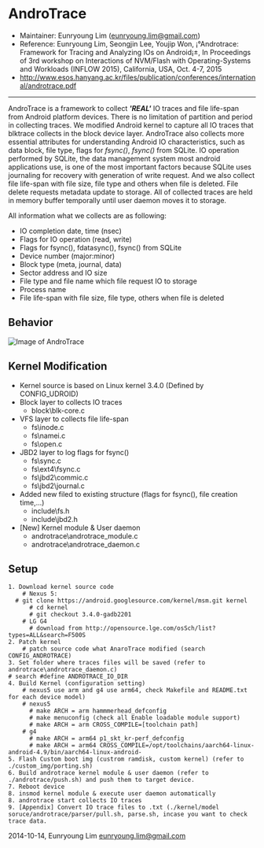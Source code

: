 AndroTrace 
=======================
* Maintainer: Eunryoung Lim (eunryoung.lim@gmail.com)
* Reference: Eunryoung Lim, Seongjin Lee, Youjip Won, ¡°Androtrace: Framework for Tracing and Analyzing IOs on Android¡±,  In Proceedings of 3rd workshop on Interactions of NVM/Flash with Operating-Systems and Workloads (INFLOW 2015), California, USA, Oct. 4-7, 2015
* http://www.esos.hanyang.ac.kr/files/publication/conferences/international/androtrace.pdf

------------
AndroTrace is a framework to collect ***'REAL'*** IO traces and file life-span from Android platform devices. There is no limitation of partition and period in collecting traces. 
We modified Android kernel to capture all IO traces that blktrace collects in the block device layer. 
AndroTrace also collects more essential attributes for understanding Android IO characteristics, such as data block, file type, flags for *fsync()*, *fsync()* from SQLite. 
IO operation performed by SQLite, the data management system most android applications use, is one of the most important factors because SQLite uses journaling for recovery with generation of write request.
And we also collect file life-span with file size, file type and others when file is deleted. File delete requests metadata update to storage. All of collected traces are held in memory buffer temporally until user daemon moves it to storage.

All information what we collects are as following:
* IO completion date, time (nsec)
* Flags for IO operation (read, write)
* Flags for fsync(), fdatasync(), fsync() from SQLite
* Device number (major:minor)
* Block type (meta, journal, data)
* Sector address and IO size
* File type and file name which file request IO to storage
* Process name 
* File life-span with file size, file type, others when file is deleted 

Behavior
----------------
![Image of AndroTrace]( http://dmclab.hanyang.ac.kr/wikidata/img/androtrace_behavior.jpg)

Kernel Modification
----------------
* Kernel source is based on Linux kernel 3.4.0 (Defined by CONFIG_UDROID)
* Block layer to collects IO traces 
    * block\blk-core.c
* VFS layer to collects file life-span 
    * fs\inode.c
    * fs\namei.c
    * fs\open.c
* JBD2 layer to log flags for fsync()
    * fs\sync.c
    * fs\ext4\fsync.c
    * fs\jbd2\commic.c
    * fs\jbd2\journal.c
* Added new filed to existing structure (flags for fsync(), file creation time,...)
    * include\fs.h
    * include\jbd2.h
* [New] Kernel module & User daemon
    * androtrace\androtrace_module.c
    * androtrace\androtrace_daemon.c

Setup
--------
    1. Download kernel source code
        # Nexus 5:
	  # git clone https://android.googlesource.com/kernel/msm.git kernel
          # cd kernel
          # git checkout 3.4.0-gadb2201
        # LG G4
          # download from http://opensource.lge.com/osSch/list?types=ALL&search=F500S
    2. Patch kernel
        # patch source code what AnaroTrace modified (search CONFIG_ANDROTRACE) 
    3. Set folder where traces files will be saved (refer to androtrace\androtrace_daemon.c)
	# search #define ANDROTRACE_IO_DIR
    4. Build Kernel (configuration setting)
    	# nexus5 use arm and g4 use arm64, check Makefile and README.txt for each device model)
        # nexus5
          # make ARCH = arm hammmerhead_defconfig
          # make menuconfig (check all Enable loadable module support)
          # make ARCH = arm CROSS_COMPILE=[toolchain path]
        # g4
          # make ARCH = arm64 p1_skt_kr-perf_defconfig
          # make ARCH = arm64 CROSS_COMPILE=/opt/toolchains/aarch64-linux-android-4.9/bin/aarch64-linux-android- 
    5. Flash Custom boot img (custrom ramdisk, custom kernel) (refer to ./custom_img/porting.sh)
    6. Build androtrace kernel module & user daemon (refer to ./androtrace/push.sh) and push them to target device.
    7. Reboot device
    8. insmod kernel module & execute user daemon automatically
    8. androtrace start collects IO traces
    9. [Appendix] Convert IO trace files to .txt (./kernel/model soruce/androtrace/parser/pull.sh, parse.sh, incase you want to check trace data.



2014-10-14, Eunryoung Lim <eunryoung.lim@gmail.com>

